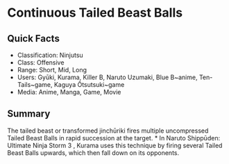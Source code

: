 # Continuous Tailed Beast Balls

## Quick Facts
- Classification: Ninjutsu
- Class: Offensive
- Range: Short, Mid, Long
- Users: Gyūki, Kurama, Killer B, Naruto Uzumaki, Blue B~anime, Ten-Tails~game, Kaguya Ōtsutsuki~game
- Media: Anime, Manga, Game, Movie

## Summary
The tailed beast or transformed jinchūriki fires multiple uncompressed Tailed Beast Balls in rapid succession at the target. * In Naruto Shippūden: Ultimate Ninja Storm 3 , Kurama uses this technique by firing several Tailed Beast Balls upwards, which then fall down on its opponents.
